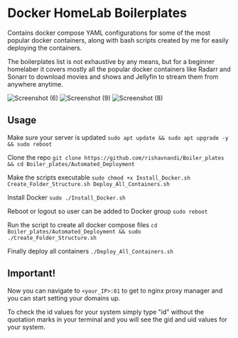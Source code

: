# Docker HomeLab Boilerplates

Contains docker compose YAML configurations for some of the most popular docker containers, along with bash scripts created by me for easily deploying the containers.

The boilerplates list is not exhaustive by any means, but for a beginner homelaber it covers mostly all the popular docker containers like Radarr and Sonarr to download movies and shows and Jellyfin to stream them from anywhere anytime.

![Screenshot (6)](https://user-images.githubusercontent.com/101431112/193395772-fa724e23-c278-4231-921f-7e3fb333f708.png)
![Screenshot (9)](https://user-images.githubusercontent.com/101431112/191025221-8f007869-332a-4681-a574-400a334ad593.png)
![Screenshot (8)](https://user-images.githubusercontent.com/101431112/191025223-6159b505-b213-4c02-b07c-66ee964b1c7d.png)

## Usage
Make sure your server is updated
```sudo apt update && sudo apt upgrade -y && sudo reboot```

Clone the repo
```git clone https://github.com/rishavnandi/Boiler_plates && cd Boiler_plates/Automated_Deployment```

Make the scripts executable
```sudo chmod +x Install_Docker.sh Create_Folder_Structure.sh Deploy_All_Containers.sh```

Install Docker
```sudo ./Install_Docker.sh```

Reboot or logout so user can be added to Docker group
```sudo reboot```

Run the script to create all docker compose files
```cd Boiler_plates/Automated_Deployment && sudo ./Create_Folder_Structure.sh```

Finally deploy all containers
```./Deploy_All_Containers.sh```

## Important!

Now you can navigate to ```<your_IP>:81``` to get to nginx proxy manager and you can start setting your domains up.

To check the id values for your system simply type "id" without the quotation marks in your terminal and you will see the gid and uid values for your system.

